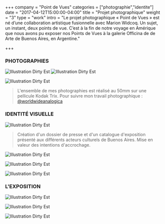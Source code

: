 +++
company = "Point de Vues"
categories = ["photographie","identite"]
date = "2017-04-12T15:00:00-04:00"
title = "Projet photographique"
weight = "3"
type = "work"
intro = "Le projet photographique « Point de Vues » est né d’une collaboration artistique fusionnelle avec Marion Widcoq. Un sujet, un instant, deux points de vue. C’est à la fin de notre voyage en Amérique que nous avons pu exposer nos Points de Vues à la galerie Officina de de Arte de Buenos Aires, en Argentine."

+++

### PHOTOGRAPHIES

![Illustration Dirty Est](/img/pointdevues/photo_01.jpg)
![Illustration Dirty Est](/img/pointdevues/photo_02.jpg)

![Illustration Dirty Est](/img/pointdevues/photo_03.jpg)

>L'ensemble de mes photographies est réalisé au 50mm sur une pellicule Kodak Trix.
>Pour suivre mon travail photographique : [@worldwideanalogica](https://www.instagram.com/worldwideanalogica/)

### IDENTITÉ VISUELLE

![Illustration Dirty Est](/img/pointdevues/id_07.jpg)

>Création d'un dossier de presse et d'un catalogue d'exposition présenté aux différents acteurs culturels de Buenos Aires. Mise en valeur des intentions d'accrochage.

![Illustration Dirty Est](/img/pointdevues/id_04.jpg)

![Illustration Dirty Est](/img/pointdevues/id_02.jpg)

![Illustration Dirty Est](/img/pointdevues/id_05.jpg)


### L'EXPOSITION

![Illustration Dirty Est](/img/pointdevues/expo_01.jpg)

![Illustration Dirty Est](/img/pointdevues/expo_02.jpg)

![Illustration Dirty Est](/img/pointdevues/expo_03.jpg)

